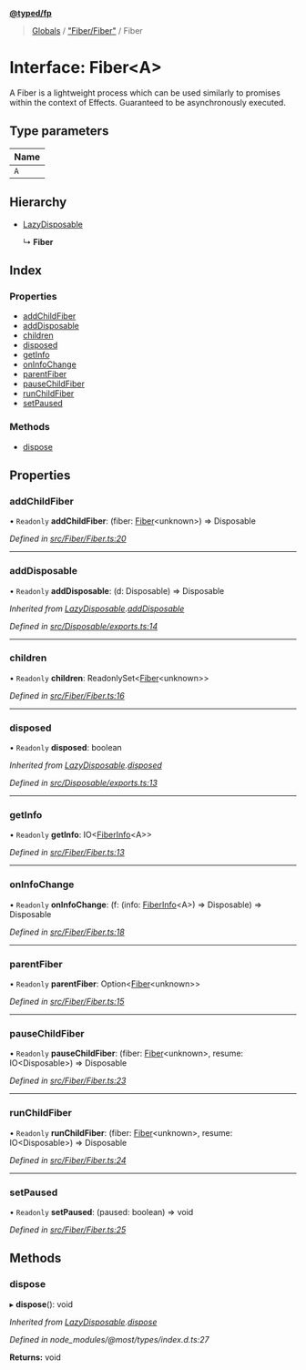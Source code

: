 **[@typed/fp](../README.md)**

> [Globals](../globals.md) / ["Fiber/Fiber"](../modules/_fiber_fiber_.md) / Fiber

# Interface: Fiber\<A>

A Fiber is a lightweight process which can be used similarly to promises within the context of Effects.
Guaranteed to be asynchronously executed.

## Type parameters

Name |
------ |
`A` |

## Hierarchy

* [LazyDisposable](_disposable_exports_.lazydisposable.md)

  ↳ **Fiber**

## Index

### Properties

* [addChildFiber](_fiber_fiber_.fiber.md#addchildfiber)
* [addDisposable](_fiber_fiber_.fiber.md#adddisposable)
* [children](_fiber_fiber_.fiber.md#children)
* [disposed](_fiber_fiber_.fiber.md#disposed)
* [getInfo](_fiber_fiber_.fiber.md#getinfo)
* [onInfoChange](_fiber_fiber_.fiber.md#oninfochange)
* [parentFiber](_fiber_fiber_.fiber.md#parentfiber)
* [pauseChildFiber](_fiber_fiber_.fiber.md#pausechildfiber)
* [runChildFiber](_fiber_fiber_.fiber.md#runchildfiber)
* [setPaused](_fiber_fiber_.fiber.md#setpaused)

### Methods

* [dispose](_fiber_fiber_.fiber.md#dispose)

## Properties

### addChildFiber

• `Readonly` **addChildFiber**: (fiber: [Fiber](_fiber_fiber_.fiber.md)\<unknown>) => Disposable

*Defined in [src/Fiber/Fiber.ts:20](https://github.com/TylorS/typed-fp/blob/8639976/src/Fiber/Fiber.ts#L20)*

___

### addDisposable

• `Readonly` **addDisposable**: (d: Disposable) => Disposable

*Inherited from [LazyDisposable](_disposable_exports_.lazydisposable.md).[addDisposable](_disposable_exports_.lazydisposable.md#adddisposable)*

*Defined in [src/Disposable/exports.ts:14](https://github.com/TylorS/typed-fp/blob/8639976/src/Disposable/exports.ts#L14)*

___

### children

• `Readonly` **children**: ReadonlySet\<[Fiber](_fiber_fiber_.fiber.md)\<unknown>>

*Defined in [src/Fiber/Fiber.ts:16](https://github.com/TylorS/typed-fp/blob/8639976/src/Fiber/Fiber.ts#L16)*

___

### disposed

• `Readonly` **disposed**: boolean

*Inherited from [LazyDisposable](_disposable_exports_.lazydisposable.md).[disposed](_disposable_exports_.lazydisposable.md#disposed)*

*Defined in [src/Disposable/exports.ts:13](https://github.com/TylorS/typed-fp/blob/8639976/src/Disposable/exports.ts#L13)*

___

### getInfo

• `Readonly` **getInfo**: IO\<[FiberInfo](../modules/_fiber_fiber_.md#fiberinfo)\<A>>

*Defined in [src/Fiber/Fiber.ts:13](https://github.com/TylorS/typed-fp/blob/8639976/src/Fiber/Fiber.ts#L13)*

___

### onInfoChange

• `Readonly` **onInfoChange**: (f: (info: [FiberInfo](../modules/_fiber_fiber_.md#fiberinfo)\<A>) => Disposable) => Disposable

*Defined in [src/Fiber/Fiber.ts:18](https://github.com/TylorS/typed-fp/blob/8639976/src/Fiber/Fiber.ts#L18)*

___

### parentFiber

• `Readonly` **parentFiber**: Option\<[Fiber](_fiber_fiber_.fiber.md)\<unknown>>

*Defined in [src/Fiber/Fiber.ts:15](https://github.com/TylorS/typed-fp/blob/8639976/src/Fiber/Fiber.ts#L15)*

___

### pauseChildFiber

• `Readonly` **pauseChildFiber**: (fiber: [Fiber](_fiber_fiber_.fiber.md)\<unknown>, resume: IO\<Disposable>) => Disposable

*Defined in [src/Fiber/Fiber.ts:23](https://github.com/TylorS/typed-fp/blob/8639976/src/Fiber/Fiber.ts#L23)*

___

### runChildFiber

• `Readonly` **runChildFiber**: (fiber: [Fiber](_fiber_fiber_.fiber.md)\<unknown>, resume: IO\<Disposable>) => Disposable

*Defined in [src/Fiber/Fiber.ts:24](https://github.com/TylorS/typed-fp/blob/8639976/src/Fiber/Fiber.ts#L24)*

___

### setPaused

• `Readonly` **setPaused**: (paused: boolean) => void

*Defined in [src/Fiber/Fiber.ts:25](https://github.com/TylorS/typed-fp/blob/8639976/src/Fiber/Fiber.ts#L25)*

## Methods

### dispose

▸ **dispose**(): void

*Inherited from [LazyDisposable](_disposable_exports_.lazydisposable.md).[dispose](_disposable_exports_.lazydisposable.md#dispose)*

*Defined in node_modules/@most/types/index.d.ts:27*

**Returns:** void
